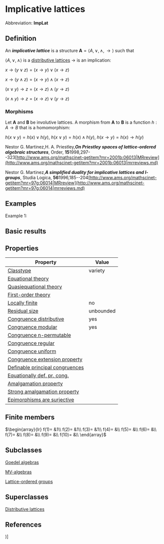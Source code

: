 # Implicative lattices

Abbreviation: **ImpLat**
## Definition
An ***implicative lattice*** is a structure $\mathbf{A}=\langle A,\vee,\wedge,\to\rangle$ such that 

$\langle A,\vee,\wedge\rangle$ is a [distributive lattices](distributive_lattices.md)
$\to$ is an implication: 


$x\to(y\vee z) = (x\to y)\vee(x\to z)$


$x\to(y\wedge z) = (x\to y)\wedge(x\to z)$


$(x\vee y)\to z = (x\to z)\wedge(y\to z)$


$(x\wedge y)\to z = (x\to z)\vee(y\to z)$
### Morphisms
Let $\mathbf{A}$ and $\mathbf{B}$ be involutive lattices. A morphism from $\mathbf{A}$ to $\mathbf{B}$ is a function $h:A\rightarrow B$ that is a
homomorphism: 

$h(x\vee y)=h(x)\vee h(y)$, $h(x\vee y)=h(x)\wedge h(y)$, $h(x\to y)=h(x)\to h(y)$

Nestor G. Martinez,H. A. Priestley,***On Priestley spaces of lattice-ordered algebraic structures***,
Order,
**15**1998,297--323[http://www.ams.org/mathscinet-getitem?mr=2001b:06013|MRreview](http://www.ams.org/mathscinet-getitem?mr=2001b:06013|mrreviews.md)

Nestor G. Martinez,***A simplified duality for implicative lattices and $l$-groups***,
Studia Logica,
**56**1996,185--204[http://www.ams.org/mathscinet-getitem?mr=97g:06014|MRreview](http://www.ams.org/mathscinet-getitem?mr=97g:06014|mrreviews.md)

## Examples
Example 1: 

## Basic results

## Properties


|Property|Value|
|---|---|
|[Classtype](classtype.md)  |variety |
|[Equational theory](equational_theory.md)  | |
|[Quasiequational theory](quasiequational_theory.md)  | |
|[First-order theory](first-order_theory.md)  | |
|[Locally finite](locally_finite.md)  |no |
|[Residual size](residual_size.md)  |unbounded |
|[Congruence distributive](congruence_distributive.md)  |yes |
|[Congruence modular](congruence_modular.md)  |yes |
|[Congruence n-permutable](congruence_n-permutable.md)  | |
|[Congruence regular](congruence_regular.md)  | |
|[Congruence uniform](congruence_uniform.md)  | |
|[Congruence extension property](congruence_extension_property.md)  | |
|[Definable principal congruences](definable_principal_congruences.md)  | |
|[Equationally def. pr. cong.](equationally_def._pr._cong..md)  | |
|[Amalgamation property](amalgamation_property.md)  | |
|[Strong amalgamation property](strong_amalgamation_property.md)  | |
|[Epimorphisms are surjective](epimorphisms_are_surjective.md)  | |
## Finite members

$\begin{array}{lr}
f(1)= &1\\
f(2)= &1\\
f(3)= &1\\
f(4)= &\\
f(5)= &\\
f(6)= &\\
f(7)= &\\
f(8)= &\\
f(9)= &\\
f(10)= &\\
\end{array}$

## Subclasses
[Goedel algebras](goedel_algebras.md) 

[MV-algebras](mv-algebras.md) 

[Lattice-ordered groups](lattice-ordered_groups.md) 

## Superclasses
[Distributive lattices](distributive_lattices.md) 


## References


)]